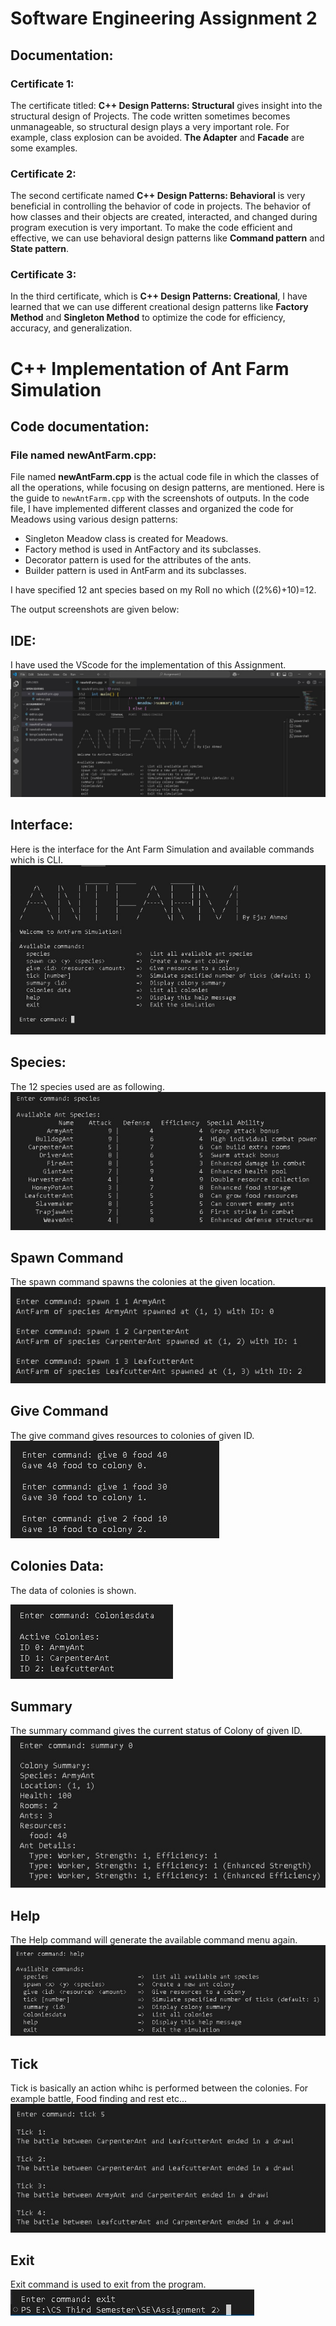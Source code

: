 # Software Engineering Assignment 2
## Documentation:

### Certificate 1: 
The certificate titled: **C++ Design Patterns: Structural** gives insight into the structural design of Projects. The code written sometimes becomes unmanageable, so structural design plays a very important role. For example, class explosion can be avoided. **The Adapter** and **Facade** are some examples.

### Certificate 2:
The second certificate named **C++ Design Patterns: Behavioral** is very beneficial in controlling the behavior of code in projects. The behavior of how classes and their objects are created, interacted, and changed during program execution is very important. To make the code efficient and effective, we can use behavioral design patterns like **Command pattern** and **State pattern**.

### Certificate 3:
In the third certificate, which is **C++ Design Patterns: Creational**, I have learned that we can use different creational design patterns like **Factory Method** and **Singleton Method** to optimize the code for efficiency, accuracy, and generalization.
# C++ Implementation of Ant Farm Simulation
## Code documentation:
### File named **newAntFarm.cpp**:
File named **newAntFarm.cpp** is the actual code file in which the classes of all the operations, while focusing on design patterns, are mentioned. Here is the guide to `newAntFarm.cpp` with the screenshots of outputs.
In the code file, I have implemented different classes and organized the code for Meadows using various design patterns:
- Singleton Meadow class is created for Meadows.
- Factory method is used in AntFactory and its subclasses.
- Decorator pattern is used for the attributes of the ants.
- Builder pattern is used in AntFarm and its subclasses.

I have specified 12 ant species based on my Roll no which ((2%6)+10)=12.

The output screenshots are given below:

## IDE:
I have used the VScode for the implementation of this Assignment.
![VScode](https://github.com/Ejaaz-Ahmed/SE_Assignment_2_Ejaz_Ahmed/blob/main/images/1.jpg)

## Interface:
Here is the interface for the Ant Farm Simulation and available commands which is CLI.
![Interface](https://github.com/Ejaaz-Ahmed/SE_Assignment_2_Ejaz_Ahmed/blob/main/images/2.jpg)

## Species:
The 12 species used are as following.
![Species](https://github.com/Ejaaz-Ahmed/SE_Assignment_2_Ejaz_Ahmed/blob/main/images/3.jpg)

## Spawn Command
The spawn command spawns the colonies at the given location.
![Spawn Command](https://github.com/Ejaaz-Ahmed/SE_Assignment_2_Ejaz_Ahmed/blob/main/images/4.jpg)

## Give Command
The give command gives resources to colonies of given ID.
![Give Command](https://github.com/Ejaaz-Ahmed/SE_Assignment_2_Ejaz_Ahmed/blob/main/images/5.jpg)

## Colonies Data:
The data of colonies is shown.

![Colonies Data](https://github.com/Ejaaz-Ahmed/SE_Assignment_2_Ejaz_Ahmed/blob/main/images/6.jpg)

## Summary
The summary command gives the current status of Colony of given ID.
![Summary](https://github.com/Ejaaz-Ahmed/SE_Assignment_2_Ejaz_Ahmed/blob/main/images/7.jpg)

## Help
The Help command will generate the available command menu again.
![Help](https://github.com/Ejaaz-Ahmed/SE_Assignment_2_Ejaz_Ahmed/blob/main/images/8.jpg)

## Tick 
Tick is basically an action whihc is performed between the colonies. For example battle, Food finding and rest etc...
![Help](https://github.com/Ejaaz-Ahmed/SE_Assignment_2_Ejaz_Ahmed/blob/main/images/9.jpg)

## Exit
Exit command is used to exit from the program.
![Exit](https://github.com/Ejaaz-Ahmed/SE_Assignment_2_Ejaz_Ahmed/blob/main/images/10.jpg)
